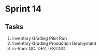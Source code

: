 # Sprint 14
## Tasks
1. Inventory Grading Pilot Run
2. Inventory Grading Production Deployment
3. In-Rack QC. DEV,TESTING
<!--stackedit_data:
eyJoaXN0b3J5IjpbMzA2ODc4MTkxLC03NjkzMjM0NjAsLTIwOD
g3NDY2MTJdfQ==
-->